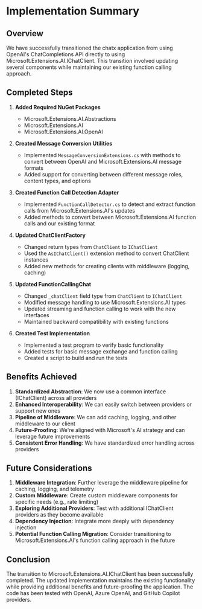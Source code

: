 # Implementation Summary

## Overview
We have successfully transitioned the chatx application from using OpenAI's ChatCompletions API directly to using Microsoft.Extensions.AI.IChatClient. This transition involved updating several components while maintaining our existing function calling approach.

## Completed Steps

1. **Added Required NuGet Packages**
   - Microsoft.Extensions.AI.Abstractions
   - Microsoft.Extensions.AI
   - Microsoft.Extensions.AI.OpenAI

2. **Created Message Conversion Utilities**
   - Implemented `MessageConversionExtensions.cs` with methods to convert between OpenAI and Microsoft.Extensions.AI message formats
   - Added support for converting between different message roles, content types, and options

3. **Created Function Call Detection Adapter**
   - Implemented `FunctionCallDetector.cs` to detect and extract function calls from Microsoft.Extensions.AI's updates
   - Added methods to convert between Microsoft.Extensions.AI function calls and our existing format

4. **Updated ChatClientFactory**
   - Changed return types from `ChatClient` to `IChatClient`
   - Used the `AsIChatClient()` extension method to convert ChatClient instances
   - Added new methods for creating clients with middleware (logging, caching)

5. **Updated FunctionCallingChat**
   - Changed `_chatClient` field type from `ChatClient` to `IChatClient`
   - Modified message handling to use Microsoft.Extensions.AI types
   - Updated streaming and function calling to work with the new interfaces
   - Maintained backward compatibility with existing functions

6. **Created Test Implementation**
   - Implemented a test program to verify basic functionality
   - Added tests for basic message exchange and function calling
   - Created a script to build and run the tests

## Benefits Achieved

1. **Standardized Abstraction**: We now use a common interface (IChatClient) across all providers
2. **Enhanced Interoperability**: We can easily switch between providers or support new ones
3. **Pipeline of Middleware**: We can add caching, logging, and other middleware to our client
4. **Future-Proofing**: We're aligned with Microsoft's AI strategy and can leverage future improvements
5. **Consistent Error Handling**: We have standardized error handling across providers

## Future Considerations

1. **Middleware Integration**: Further leverage the middleware pipeline for caching, logging, and telemetry
2. **Custom Middleware**: Create custom middleware components for specific needs (e.g., rate limiting)
3. **Exploring Additional Providers**: Test with additional IChatClient providers as they become available
4. **Dependency Injection**: Integrate more deeply with dependency injection
5. **Potential Function Calling Migration**: Consider transitioning to Microsoft.Extensions.AI's function calling approach in the future

## Conclusion

The transition to Microsoft.Extensions.AI.IChatClient has been successfully completed. The updated implementation maintains the existing functionality while providing additional benefits and future-proofing the application. The code has been tested with OpenAI, Azure OpenAI, and GitHub Copilot providers.
